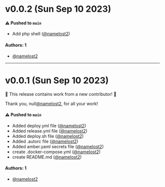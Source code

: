 # v0.0.2 (Sun Sep 10 2023)

#### ⚠️ Pushed to `main`

- Add php shell ([@namelost2](https://github.com/namelost2))

#### Authors: 1

- [@namelost2](https://github.com/namelost2)

---

# v0.0.1 (Sun Sep 10 2023)

:tada: This release contains work from a new contributor! :tada:

Thank you, null[@namelost2](https://github.com/namelost2), for all your work!

#### ⚠️ Pushed to `main`

- Added deploy.yml file ([@namelost2](https://github.com/namelost2))
- Added release.yml file ([@namelost2](https://github.com/namelost2))
- Added deploy.sh file ([@namelost2](https://github.com/namelost2))
- Added .autorc file ([@namelost2](https://github.com/namelost2))
- Added amber.yaml secrets file ([@namelost2](https://github.com/namelost2))
- create .docker-compose.yml ([@namelost2](https://github.com/namelost2))
- create README.md ([@namelost2](https://github.com/namelost2))

#### Authors: 1

- [@namelost2](https://github.com/namelost2)
